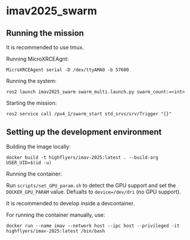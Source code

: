 # imav2025_swarm

## Running the mission

It is recommended to use tmux.

Running MicroXRCEAgnt:
```
MicroXRCEAgent serial -D /dev/ttyAMA0 -b 57600
```

Running the system:
```
ros2 launch imav2025_swarm swarm_multi.launch.py swarm_count:=<int>
```

Starting the mission:
```
ros2 service call /px4_1/swarm_start std_srvs/srv/Trigger "{}"
```

## Setting up the development environment

Building the image locally:

```
docker build -t highflyers/imav-2025:latest . --build-arg USER_UID=$(id -u)
```

Running the container:

Run `scripts/set_GPU_param.sh` to detect the GPU support and set the `DOCKER_GPU_PARAM` value. Defualts to `device=/dev/dri` (no GPU support).

It is recommended to develop inside a devcontainer.

For running the container manually, use:

```
docker run --name imav --network host --ipc host --privileged -it highflyers/imav-2025:latest /bin/bash
```
